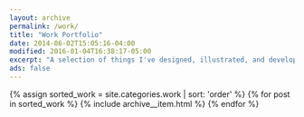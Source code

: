 ```yaml
---
layout: archive
permalink: /work/
title: "Work Portfolio"
date: 2014-06-02T15:05:16-04:00
modified: 2016-01-04T16:38:17-05:00
excerpt: "A selection of things I've designed, illustrated, and developed."
ads: false
---
```


{% assign sorted_work = site.categories.work | sort: 'order' %}
{% for post in sorted_work %}
  {% include archive__item.html %}
{% endfor %}
